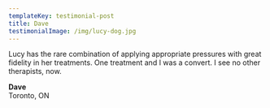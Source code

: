 ```yaml
---
templateKey: testimonial-post
title: Dave
testimonialImage: /img/lucy-dog.jpg
---
```

Lucy has the rare combination of applying appropriate pressures with great fidelity in her treatments. One treatment and I was a convert. I see no other therapists, now.

**Dave**\
Toronto, ON
